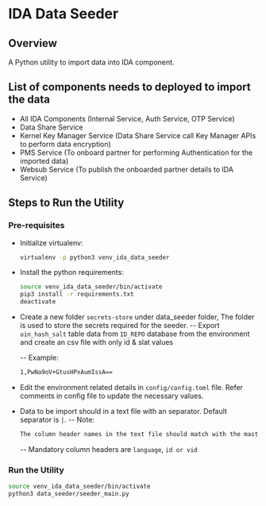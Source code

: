 # IDA Data Seeder
## Overview
A Python utility to import data into IDA component.

## List of components needs to deployed to import the data
- All IDA Components (Internal Service, Auth Service, OTP Service)
- Data Share Service
- Kernel Key Manager Service (Data Share Service call Key Manager APIs to perform data encryption)
- PMS Service (To onboard partner for performing Authentication for the imported data)
- Websub Service (To publish the onboarded partner details to IDA Service) 


## Steps to Run the Utility 

### Pre-requisites

- Initialize virtualenv:
    ```sh
    virtualenv -p python3 venv_ida_data_seeder
    ```

- Install the python requirements:
    ```sh
    source venv_ida_data_seeder/bin/activate
    pip3 install -r requirements.txt
    deactivate
    ```
- Create a new folder `secrets-store` under data_seeder folder, The folder is used to store the secrets required for the seeder.
	-- Export `uin_hash_salt` table data from `ID_REPO` database from the environment and create an csv file with only id & slat values
	
	-- Example:
	```sh
    1,PwNa9oV+GtusHPxAumIssA== 
    ```
		
- Edit the environment related details in `config/config.toml` file. Refer comments in config file to update the necessary values.

- Data to be import should in a text file with an separator. Default separator is `|`. 
	-- Note:
	```sh
	The column header names in the text file should match with the master id schema field names. 
	```
	-- Mandatory column headers are `language`, `id or vid` 
		

### Run the Utility
```sh
source venv_ida_data_seeder/bin/activate
python3 data_seeder/seeder_main.py
```
